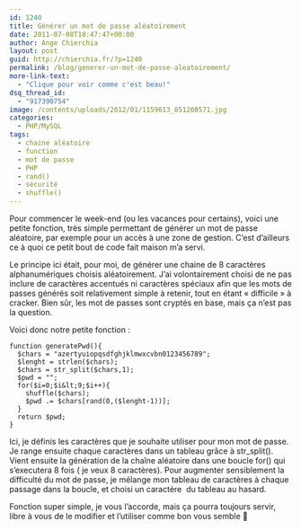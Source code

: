 ```yaml
---
id: 1240
title: Générer un mot de passe aléatoirement
date: 2011-07-08T18:47:47+00:00
author: Ange Chierchia
layout: post
guid: http://chierchia.fr/?p=1240
permalink: /blog/generer-un-mot-de-passe-aleatoirement/
more-link-text:
  - "Clique pour voir comme c'est beau!"
dsq_thread_id:
  - "917390754"
image: /contents/uploads/2012/01/1159613_851208571.jpg
categories:
  - PHP/MySQL
tags:
  - chaine aléatoire
  - function
  - mot de passe
  - PHP
  - rand()
  - sécurité
  - shuffle()
---
```

Pour commencer le week-end (ou les vacances pour certains), voici une petite fonction, très simple permettant de générer un mot de passe aléatoire, par exemple pour un accès à une zone de gestion. C&rsquo;est d&rsquo;ailleurs ce à quoi ce petit bout de code fait maison m&rsquo;a servi. <!--more-->

Le principe ici était, pour moi, de générer une chaine de 8 caractères alphanumériques choisis aléatoirement. J&rsquo;ai volontairement choisi de ne pas inclure de caractères accentués ni caractères spéciaux afin que les mots de passes générés soit relativement simple à retenir, tout en étant &laquo;&nbsp;difficile&nbsp;&raquo; à cracker. Bien sûr, les mot de passes sont cryptés en base, mais ça n&rsquo;est pas la question.

Voici donc notre petite fonction :

    function generatePwd(){
      $chars = "azertyuiopqsdfghjklmwxcvbn0123456789";
      $lenght = strlen($chars);
      $chars = str_split($chars,1);
      $pwd = "";
      for($i=0;$i&lt;9;$i++){
        shuffle($chars);
        $pwd .= $chars[rand(0,($lenght-1))];
      }
      return $pwd;
    }

Ici, je définis les caractères que je souhaite utiliser pour mon mot de passe. Je range ensuite chaque caractères dans un tableau grâce à str_split(). Vient ensuite la génération de la chaîne aléatoire dans une boucle for() qui s&rsquo;executera 8 fois ( je veux 8 caractères). Pour augmenter sensiblement la difficulté du mot de passe, je mélange mon tableau de caractères à chaque passage dans la boucle, et choisi un caractère  du tableau au hasard.

Fonction super simple, je vous l&rsquo;accorde, mais ça pourra toujours servir, libre à vous de le modifier et l&rsquo;utiliser comme bon vous semble 